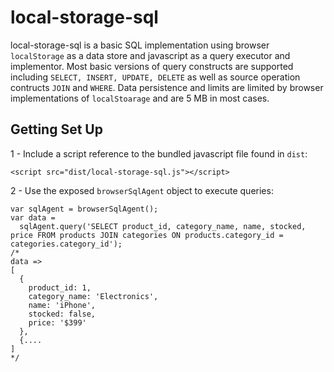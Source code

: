 # local-storage-sql
local-storage-sql is a basic SQL implementation using browser `localStorage` as a data store and javascript as a query executor and implementor. Most basic versions of query constructs are supported including `SELECT, INSERT, UPDATE, DELETE` as well as source operation contructs `JOIN` and `WHERE`. Data persistence and limits are limited by browser implementations of `localStoarage` and are 5 MB in most cases.

Getting Set Up
--------------


1 - Include a script reference to the bundled javascript file found in `dist`:
```    
<script src="dist/local-storage-sql.js"></script>
```


2 - Use the exposed `browserSqlAgent` object to execute queries:
```     
var sqlAgent = browserSqlAgent();
var data = 
  sqlAgent.query('SELECT product_id, category_name, name, stocked, price FROM products JOIN categories ON products.category_id = categories.category_id');
/*
data => 
[
  {
    product_id: 1, 
    category_name: 'Electronics', 
    name: 'iPhone', 
    stocked: false, 
    price: '$399'
  }, 
  {....
]
*/     
```
